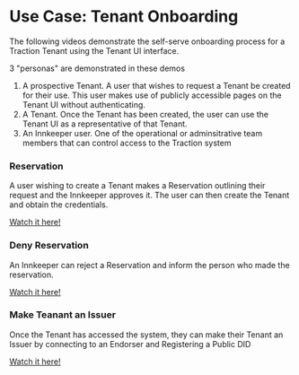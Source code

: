 # Use Case: Tenant Onboarding 
The following videos demonstrate the self-serve onboarding process for a Traction Tenant using the Tenant UI interface.

3 "personas" are demonstrated in these demos

1. A prospective Tenant. A user that wishes to request a Tenant be created for their use. This user makes use of publicly accessible pages on the Tenant UI without authenticating.
2. A Tenant. Once the Tenant has been created, the user can use the Tenant UI as a representative of that Tenant.
3. An Innkeeper user. One of the operational or adminsitrative team members that can control access to the Traction system

### Reservation
A user wishing to create a Tenant makes a Reservation outlining their request and the Innkeeper approves it. The user can then create the Tenant and obtain the credentials.

[Watch it here!](./assets/onboard01-reservation.mp4)

### Deny Reservation
An Innkeeper can reject a Reservation and inform the person who made the reservation.

[Watch it here!](./assets/onboard02-denied.mp4)

### Make Teanant an Issuer
Once the Tenant has accessed the system, they can make their Tenant an Issuer by connecting to an Endorser and Registering a Public DID

[Watch it here!](./assets/onboard03-issuer.mp4)